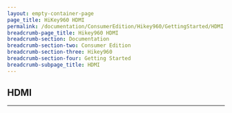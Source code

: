 ```yaml
---
layout: empty-container-page
page_title: HiKey960 HDMI
permalink: /documentation/ConsumerEdition/Hikey960/GettingStarted/HDMI.md/
breadcrumb-page_title: Hikey960 HDMI
breadcrumb-section: Documentation
breadcrumb-section-two: Consumer Edition
breadcrumb-section-three: Hikey960
breadcrumb-section-four: Getting Started
breadcrumb-subpage_title: HDMI
---
```

## HDMI



***

